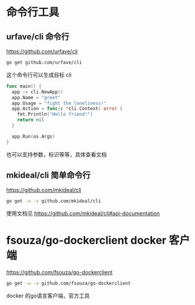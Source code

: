 # 命令行工具

## urfave/cli 命令行

<https://github.com/urfave/cli>

```sh
go get github.com/urfave/cli
```

这个命令行可以生成目标 cli

```go
func main() {
  app := cli.NewApp()
  app.Name = "greet"
  app.Usage = "fight the loneliness!"
  app.Action = func(c *cli.Context) error {
    fmt.Println("Hello friend!")
    return nil
  }

  app.Run(os.Args)
}
```

也可以支持参数，标识等等，具体查看文档

## mkideal/cli 简单命令行

<https://github.com/mkideal/cli>

```sh
go get -u -v github.com/mkideal/cli
```

使用文档见 <https://github.com/mkideal/cli#api-documentation>

# fsouza/go-dockerclient docker 客户端

<https://github.com/fsouza/go-dockerclient>

```sh
go get -u -v github.com/fsouza/go-dockerclient
```

docker 的go语言客户端，官方工具
